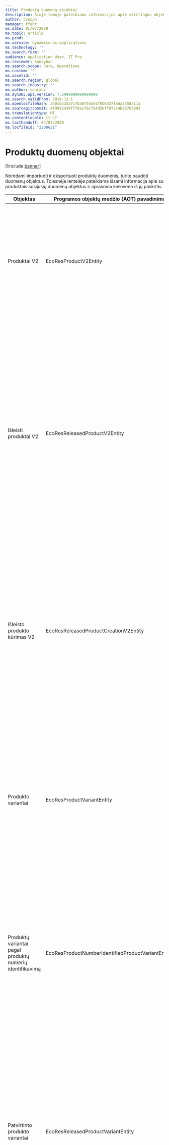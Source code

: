 ```yaml
---
title: Produktų duomenų objektai
description: Šioje temoje pateikiama informacijos apie skirtingus objektus, kuriuos naudojant galima importuoti ir eksportuoti produktų duomenis.
author: cvocph
manager: tfehr
ms.date: 01/07/2020
ms.topic: article
ms.prod: ''
ms.service: dynamics-ax-applications
ms.technology: ''
ms.search.form: ''
audience: Application User, IT Pro
ms.reviewer: kamaybac
ms.search.scope: Core, Operations
ms.custom: ''
ms.assetid: ''
ms.search.region: global
ms.search.industry: ''
ms.author: conradv
ms.dyn365.ops.version: 7.2999999999999998
ms.search.validFrom: 2019-12-1
ms.openlocfilehash: 340cb33537c7ba07555e1f0b6437fa4a3458a11a
ms.sourcegitcommit: 4f9912439ff78acf0c754d5bff972c4b85763093
ms.translationtype: HT
ms.contentlocale: lt-LT
ms.lasthandoff: 04/02/2020
ms.locfileid: "3208621"
---
```

# <a name="product-data-entities"></a>Produktų duomenų objektai

[!include [banner](../includes/banner.md)]

Norėdami importuoti ir eksportuoti produktų duomenis, turite naudoti duomenų objektus. Tolesnėje lentelėje pateikiama išsami informacija apie su produktais susijusių duomenų objektus ir aprašoma kiekvieno iš jų paskirtis.

| Objektas | Programos objektų medžio (AOT) pavadinimas (tipas) | Pastabos |
|--------|-------------------------------------------|-------|
| Produktai V2 | EcoResProductV2Entity | Šis objektas naudojamas bendrai naudojamiems produktams – išskirtiesiems produktams bei bendriesiems produktams importuoti ir eksportuoti. Jį naudojant galima naujinimo funkcija. Jis nepalaiko rinkiniu pagrįstų SQL operacijų. Jį galima naudoti su „Open Data Protocol“ („OData“). |
| Išleisti produktai V2 | EcoResReleasedProductV2Entity | Šis objektas naudojamas išleistiems produktams – išskirtiesiems produktams bei bendriesiems produktams importuoti ir eksportuoti. Jį naudojant galima naujinimo funkcija. Norint jį naudoti, jau turi būti sukurtas bendrai naudojamas produktas. Importavus naują išleistą produktą, išleidžiamas bendrai naudojamas produktas. Taip pat yra atskirų objektų, kuriuos naudojant galima importuoti ir eksportuoti išleistus bendruosius produktus bei išleistus išskirtuosius variantus. Šis objektas nepalaiko rinkiniu pagrįstų SQL operacijų ar naikinimo operacijų. Jį galima naudoti su „OData“. |
| Išleisto produkto kūrimas V2 | EcoResReleasedProductCreationV2Entity | Naudojant šį objektą, vienu veiksmu importuojami bendrai naudojami produktai ir išleisti produktai. Nors objektas palaiko eksportavimo galimybę, taip jo naudoti nerekomenduojama, nes objektas skirtas produktams kurti. Jis nepalaiko naujinimų. Jis palaiko ribotą laukų rinkinį (laukų, esančių produktų kūrimo dialogo lange). Jis nepalaiko rinkiniu pagrįstų SQL operacijų. Jis nėra pasiekiamas naudojant „OData“. |
| Produkto variantai | EcoResProductVariantEntity | Šis objektas naudojamas bendrai naudojamiems produktų variantams importuoti ir eksportuoti. Jį naudojant galima naujinimo funkcija. Norint jį naudoti, jau turi būti sukurtos dimensijų reikšmės. Integravimo raktas yra bendrasis produktas su produkto dimensijomis. Šis objektas nepalaiko rinkiniu pagrįstų SQL operacijų. Jį galima naudoti su „OData“. Jis palaiko naikinimo operacijas. Jo negalima išplėsti įtraukiant naujų produkto dimensijų. |
| Produktų variantai pagal produktų numerių identifikavimą | EcoResProductNumberIdentifiedProductVariantEntity | Šis objektas naudojamas bendrai naudojamiems produktų variantams importuoti ir eksportuoti. Jį naudojant galima naujinimo funkcija. Norint jį naudoti, jau turi būti sukurtos dimensijų reikšmės. Integravimo raktas yra produkto numeris (o objekto **Produkto variantai** integravimo raktas yra bendrasis produktas su produkto dimensijomis). |
| Patvirtinto produkto variantai | EcoResReleasedProductVariantEntity | Šis objektas naudojamas išleistiems produktų variantams importuoti ir eksportuoti. Jį naudojant galima naujinimo funkcija. Norint jį naudoti, jau turi būti sukurti bendrai naudojami produkto variantai. Importavus naują išleistą produkto variantą, išleidžiamas bendrai naudojamas produkto variantas. Šis objektas nepalaiko rinkiniu pagrįstų SQL operacijų. Jį galima naudoti su „OData“. Nors objektas palaiko naikinimo operacijas, taip jį naudojant sugadinami duomenys, nes dabartinėje platformoje yra klaida. Šio objekto negalima išplėsti įtraukiant naujų produkto dimensijų. |
| Išleisti produktų variantai pagal produktų numerių identifikavimą | EcoResProductNumberIdentifiedReleasedProductVariantEntity | Šis objektas yra panašus į objektą **Išleisti produkto variantai**, tačiau integravimo raktas yra produkto numeris, o ne bendrasis produktas su produkto dimensijomis. Jį galima išplėsti įtraukiant naujų produkto dimensijų. |
| Parduodami išleisti produktai | EcoResSellableReleasedProductEntity | Šis objektas naudojamas tik parduodamiesiems produktams eksportuoti. Parduodamieji produktai – tai produktai, apie kuriuos pateikta informacija, reikalinga norint produktus naudoti pardavimo užsakyme. Tos pačios taisyklės taikomos, kai produktas patikrinamas naudojant puslapio **Išleisti produktai** funkciją **Tikrinti**. |
| Išleisti išskirtieji produktai V2 | EcoResDistinctProductV2Entity | Šis objektas naudojamas išskirtiesiems produktams eksportuoti. Išskirtieji produktai gali būti produktai, potipio produktai ir produkto variantai. |
| Išleisti bendrieji produktai V2 | EcoResProductMasterV2Entity | Šis objektas naudojamas bendriesiems produktams importuoti ir eksportuoti. Jis neturi duomenų tvarkymo galimybės. |
| Prekė - brūkšninis kodas | EcoResProductBarcodeEntity | Šis objektas naudojamas produktams ir brūkšniniams kodams eksportuoti. |
| Produktų ciklo būsenos | EcoResProductLifecycleSateEntity | Naudojant šį objektą, galima importuoti ir eksportuoti skirtingas produktų ciklo būsenas, kurios gali būti priskiriamos produktui. |

> [!NOTE]
> Naudodami duomenų objektą **Išleisti produktai V2**, produktų į sistemą galite importuoti, tik jei jau sukurtas bendrai naudojamas produktas. Kitu atveju, norėdami į sistemą importuoti produktų, turite naudoti duomenų objektą **Produktų kūrimas**.
